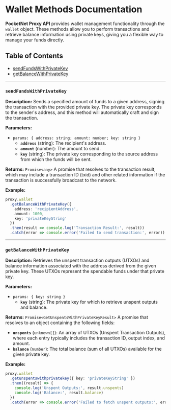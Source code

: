 # Wallet Methods Documentation

**PocketNet Proxy API** provides wallet management functionality through the `wallet` object. These methods allow you to perform transactions and retrieve balance information using private keys, giving you a flexible way to manage your funds directly.

## Table of Contents

- [sendFundsWithPrivateKey](#sendFundsWithPrivateKey)
- [getBalanceWithPrivateKey](#getBalanceWithPrivateKey)

---

### `sendFundsWithPrivateKey`

**Description:**
Sends a specified amount of funds to a given address, signing the transaction with the provided private key. The private key corresponds to the sender's address, and this method will automatically craft and sign the transaction.

**Parameters:**
- `params: { address: string; amount: number; key: string }`
  - **`address`** (string): The recipient's address.
  - **`amount`** (number): The amount to send.
  - **`key`** (string): The private key corresponding to the source address from which the funds will be sent.

**Returns:** `Promise<any>`
A promise that resolves to the transaction result, which may include a transaction ID (txid) and other related information if the transaction is successfully broadcast to the network.

**Example:**
```typescript
proxy.wallet
  .getBalanceWithPrivateKey({
    address: 'recipientAddress',
    amount: 1000,
    key: 'privateKeyString'
  })
  .then(result => console.log('Transaction Result:', result))
  .catch(error => console.error('Failed to send transaction:', error))
```

---

### `getBalanceWithPrivateKey`

**Description:**
Retrieves the unspent transaction outputs (UTXOs) and balance information associated with the address derived from the given private key. These UTXOs represent the spendable funds under that private key.

**Parameters:**
- `params: { key: string }`
  - **`key`** (string): The private key for which to retrieve unspent outputs and balance.

**Returns:**
`Promise<GetUnspentsWithPrivateKeyResult>`
A promise that resolves to an object containing the following fields:
- **`unspents`** (`unknown[]`): An array of UTXOs (Unspent Transaction Outputs), where each entry typically includes the transaction ID, output index, and amount.
- **`balance`** (`number`): The total balance (sum of all UTXOs) available for the given private key.

**Example:**
```typescript
proxy.wallet
  .getunspentswithprivatekey({ key: 'privateKeyString' })
  .then((result) => {
    console.log('Unspent Outputs:', result.unspents)
    console.log('Balance:', result.balance)
  })
  .catch(error => console.error('Failed to fetch unspent outputs:', error))
```

